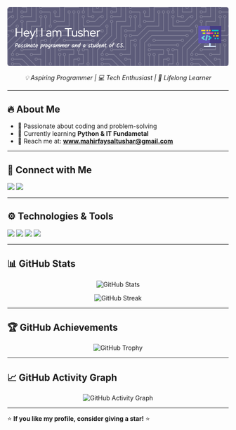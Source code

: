 
![Header](./github-header-image%20(1).png)

<p align="center">
  <em>💡 Aspiring Programmer | 💻 Tech Enthusiast | 🚀 Lifelong Learner</em>
</p>

---

## 🔥 About Me
- 🎯 Passionate about coding and problem-solving
- 🌱 Currently learning **Python & IT Fundametal**
- 📧 Reach me at: **www.mahirfaysaltushar@gmail.com**

---

## 🚀 Connect with Me
<p align="left">
  <a href="https://www.linkedin.com/in/mahir-faysal-tusher" target="_blank"><img src="https://img.shields.io/badge/-LinkedIn-%230077B5?style=for-the-badge&logo=linkedin&logoColor=white" /></a>
  <a href="https://stackoverflow.com/users/mahir-faysal-tusher" target="_blank"><img src="https://img.shields.io/badge/-Stack%20Overflow-FE7A16?style=for-the-badge&logo=stack-overflow&logoColor=white" /></a>
</p>

---

## ⚙️ Technologies & Tools
<p align="left">
  <img src="https://img.shields.io/badge/-C-00599C?style=for-the-badge&logo=c&logoColor=white" />
  <img src="https://img.shields.io/badge/-CSS3-1572B6?style=for-the-badge&logo=css3&logoColor=white" />
  <img src="https://img.shields.io/badge/-HTML5-E34F26?style=for-the-badge&logo=html5&logoColor=white" />
  <img src="https://img.shields.io/badge/-Python-3776AB?style=for-the-badge&logo=python&logoColor=white" />
</p>

---

## 📊 GitHub Stats
<p align="center">
  <img src="https://github-readme-stats.vercel.app/api?username=m-f-tushar&show_icons=true&theme=tokyonight" alt="GitHub Stats" />
</p>
<p align="center">
  <img src="https://github-readme-streak-stats.herokuapp.com/?user=m-f-tushar&theme=tokyonight" alt="GitHub Streak" />
</p>

---

## 🏆 GitHub Achievements
<p align="center">
  <img src="https://github-profile-trophy.vercel.app/?username=m-f-tushar&theme=dracula&margin-w=15" alt="GitHub Trophy" />
</p>

---

## 📈 GitHub Activity Graph
<p align="center">
  <img src="https://github-readme-activity-graph.vercel.app/graph?username=m-f-tushar&theme=react-dark" alt="GitHub Activity Graph" />
</p>

---

⭐ **If you like my profile, consider giving a star!** ⭐
